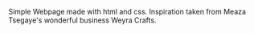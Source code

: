 Simple Webpage made with html and css.
Inspiration taken from Meaza Tsegaye's wonderful business Weyra Crafts.